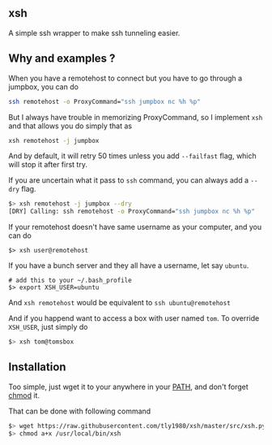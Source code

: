 ## xsh 

A simple ssh wrapper to make ssh tunneling easier.

## Why and examples ?

When you have a remotehost to connect but you have to go through a jumpbox, you can do

```bash
ssh remotehost -o ProxyCommand="ssh jumpbox nc %h %p"
```
But I always have trouble in memorizing ProxyCommand, so I implement `xsh` and that allows you do simply that as

```bash
xsh remotehost -j jumpbox
```

And by default, it will retry 50 times unless you add `--failfast` flag, which will stop it after first try.

If you are uncertain what it pass to `ssh` command, you can always add a `--dry` flag.

```bash
$> xsh remotehost -j jumpbox --dry
[DRY] Calling: ssh remotehost -o ProxyCommand="ssh jumpbox nc %h %p"
```

If your remotehost doesn't have same username as your computer, and you can do

```#bash
$> xsh user@remotehost
```

If you have a bunch server and they all have a username, let say `ubuntu`.

```#bash
# add this to your ~/.bash_profile
$> export XSH_USER=ubuntu
```

And `xsh remotehost` would be equivalent to `ssh ubuntu@remotehost`

And if you happend want to access a box with user named `tom`. To override `XSH_USER`, just simply do 

```bash
$> xsh tom@tomsbox
```

## Installation

Too simple, just wget it to your anywhere in your [PATH](https://en.wikipedia.org/wiki/PATH_(variable)), and don't forget [chmod](https://en.wikipedia.org/wiki/Chmod) it.

That can be done with following command
```bash
$> wget https://raw.githubusercontent.com/tly1980/xsh/master/src/xsh.py -O /usr/local/bin/xsh
$> chmod a+x /usr/local/bin/xsh
```


